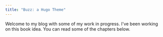 ```yaml
---
title: "Buzz: a Hugo Theme"
---
```


Welcome to my blog with some of my work in progress. I've been working on this
book idea. You can read some of the chapters below.
